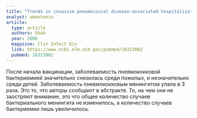 ```yaml
---
title: "Trends in invasive pneumococcal disease-associated hospitalizations"
analyst: amantonio
article:
  type: article
  authors: Shah
  year: 2006
  magazine: Clin Infect Dis
  link: https://www.ncbi.nlm.nih.gov/pubmed/16323082
  pubmed: 16323082
---
```


После начала вакцинации, заболеваемость пневмококковой бактериемией значительно снизилась среди пожилых, и незначительно среди детей. Заболеваемость пневмококковым менингитом упала в 3 раза.
Это то, что авторы сообщают в абстракте. То, на чем они не заостряют внимание, это что общее количество случаев бактериального менингита не изменилось, а количество случаев бактериемии лишь увеличилось.
